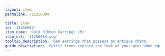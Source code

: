 ```yaml
---
layout: item
permalink: /11250084

title: Item
id: '11250084'
item_name: 'Gold Ribbon Earrings (M)'
icon_url: '11250084.png'
tooltip_description: 'Gem earrings that possess an antique charm.'
guide_description: 'Outfit items replace the look of your gear when equipped.'
---
```

